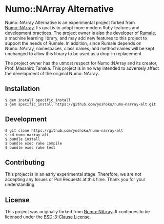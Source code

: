 # Numo::NArray Alternative

Numo::NArray Alternative is an experimental project forked from [Numo::NArray](https://github.com/ruby-numo/numo-narray).
Its goal is to adopt more modern Ruby features and development practices.
The project owner is also the developer of [Rumale](https://github.com/yoshoku/rumale), a machine learning library,
and may add new features to this project to support the needs of Rumale.
In addition, since Rumale depends on Numo::NArray, namespaces, class names, and method names will be kept unchanged
to allow this library to be used as a drop-in replacement.

The project owner has the utmost respect for Numo::NArray and its creator, Prof. Masahiro Tanaka.
This project is in no way intended to adversely affect the development of the original Numo::NArray.

## Installation

```shell
$ gem install specific_install
$ gem specific_install https://github.com/yoshoku/numo-narray-alt.git
```

## Development

```shell
$ git clone https://github.com/yoshoku/numo-narray-alt
$ cd numo-narray-alt
$ bundle install
$ bundle exec rake compile
$ bundle exec rake test
```

## Contributing

This project is in an early experimental stage.
Therefore, we are not accepting any Issues or Pull Requests at this time.
Thank you for your understanding.

## License

This project was originally forked from [Numo::NArray](https://github.com/ruby-numo/numo-narray).
It continues to be licensed under the [BSD-3-Clause License](https://github.com/yoshoku/numo-narray-alt/blob/main/LICENSE).

